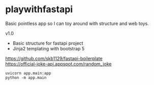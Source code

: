 # playwithfastapi

Basic pointless app so I can toy around with structure and web toys.

v1.0
- Basic structure for fastapi project
- Jinja2 templating with bootstrap 5

https://github.com/skb1129/fastapi-boilerplate  
https://official-joke-api.appspot.com/random_joke


    uvicorn app.main:app   
    python -m app.main